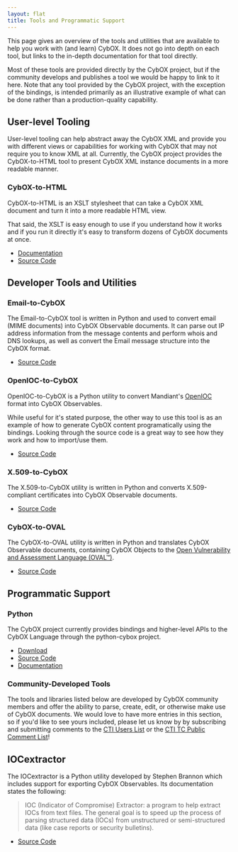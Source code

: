 ```yaml
---
layout: flat
title: Tools and Programmatic Support
---
```


This page gives an overview of the tools and utilities that are available to
help you work with (and learn) CybOX. It does not go into depth on each tool,
but links to the in-depth documentation for that tool directly.

Most of these tools are provided directly by the CybOX project, but if the
community develops and publishes a tool we would be happy to link to it here.
Note that any tool provided by the CybOX project, with the exception of the
bindings, is intended primarily as an illustrative example of what can be done
rather than a production-quality capability.

## User-level Tooling
User-level tooling can help abstract away the CybOX XML and provide you with
different views or capabilities for working with CybOX that may not require you
to know XML at all. Currently, the CybOX project provides the CybOX-to-HTML
tool to present CybOX XML instance documents in a more readable manner.

### CybOX-to-HTML

CybOX-to-HTML is an XSLT stylesheet that can take a CybOX XML document and turn
it into a more readable HTML view. 

That said, the XSLT is easy enough to use if you understand how it works and if
you run it directly it's easy to transform dozens of CybOX documents at once.

* [Documentation](https://github.com/CybOXProject/cybox-to-html/blob/master/README.md)
* [Source Code](https://github.com/CybOXProject/cybox-to-html)

## Developer Tools and Utilities

### Email-to-CybOX

The Email-to-CybOX tool is written in Python and used to convert email (MIME
documents) into CybOX Observable documents. It can parse out IP address
information from the message contents and perform whois and DNS lookups, as
well as convert the Email message structure into the CybOX format.

* [Source Code](https://github.com/CybOXProject/email-to-cybox)

### OpenIOC-to-CybOX
OpenIOC-to-CybOX is a Python utility to convert Mandiant's
[OpenIOC](http://www.openioc.org) format into CybOX Observables.

While useful for it's stated purpose, the other way to use this tool is as an
example of how to generate CybOX content programatically using the bindings.
Looking through the source code is a great way to see how they work and how to
import/use them.

* [Source Code](https://github.com/CybOXProject/openioc-to-cybox)

### X.509-to-CybOX
The X.509-to-CybOX utility is written in Python and converts X.509-compliant
certificates into CybOX Observable documents.

* [Source Code](https://github.com/CybOXProject/x509-to-cybox)

### CybOX-to-OVAL
The CybOX-to-OVAL utility is written in Python and translates CybOX Observable
documents, containing CybOX Objects to the 
[Open Vulnerability and Assessment Language (OVAL™)](https://oval.cisecurity.org/).

* [Source Code](https://github.com/CybOXProject/cybox-to-oval)

## Programmatic Support

### Python

The CybOX project currently provides bindings and higher-level APIs to the CybOX Language through the python-cybox project.

* [Download](https://pypi.python.org/pypi/cybox)
* [Source Code](https://github.com/CybOXProject/python-cybox)
* [Documentation](https://cybox.readthedocs.org/)

### Community-Developed Tools
The tools and libraries listed below are developed by CybOX community members
and offer the ability to parse, create, edit, or otherwise make use of CybOX
documents. We would love to have more entries in this section, so if you'd like
to see yours included, please let us know by by subscribing and submitting comments to the [CTI Users List](/community/#cti-users-list) or the [CTI TC Public Comment List](/community/#public-comment-list)!

## IOCextractor
The IOCextractor is a Python utility developed by Stephen Brannon which
includes support for exporting CybOX Observables. Its documentation states the
following:

> IOC (Indicator of Compromise) Extractor: a program to help extract IOCs from
text files. The general goal is to speed up the process of parsing structured
data (IOCs) from unstructured or semi-structured data (like case reports or
security bulletins).

* [Source Code](https://github.com/stephenbrannon/IOCextractor)
